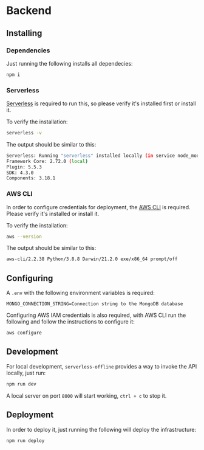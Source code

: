 # Backend

## Installing

### Dependencies

Just running the following installs all dependecies:
```bash
npm i
```

### Serverless

[Serverless](https://www.serverless.com/framework/docs/getting-started) is required to run this, so please verify it's installed first or install it.

To verify the installation:
```bash
serverless -v
```

The output should be similar to this:
```bash
Serverless: Running "serverless" installed locally (in service node_modules)
Framework Core: 2.72.0 (local)
Plugin: 5.5.3
SDK: 4.3.0
Components: 3.18.1
```

### AWS CLI

In order to configure credentials for deployment, the [AWS CLI](https://docs.aws.amazon.com/cli/latest/userguide/getting-started-install.html) is required. Please verify it's installed or install it.

To verify the installation:
```bash
aws --version
```

The output should be similar to this:
```bash
aws-cli/2.2.38 Python/3.8.8 Darwin/21.2.0 exe/x86_64 prompt/off
```

## Configuring

A `.env` with the following environment variables is required:
```
MONGO_CONNECTION_STRING=Connection string to the MongoDB database
```

Configuring AWS IAM credentials is also required, with AWS CLI run the following and follow the instructions to configure it:
```bash
aws configure
```

## Development

For local development, `serverless-offline` provides a way to invoke the API locally, just run:
```bash
npm run dev
```

A local server on port `8000` will start working, `ctrl + c` to stop it.

## Deployment

In order to deploy it, just running the following will deploy the infrastructure:
```bash
npm run deploy
```
